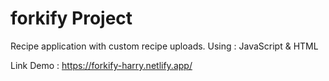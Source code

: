 # forkify Project

Recipe application with custom recipe uploads.
Using : JavaScript & HTML

Link Demo : https://forkify-harry.netlify.app/
